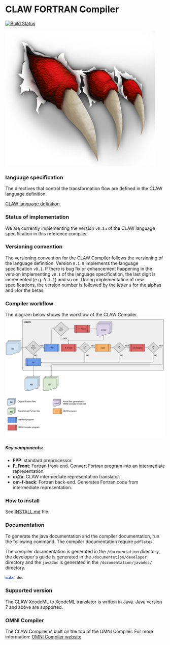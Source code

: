 # CLAW FORTRAN Compiler 

[![Build Status](https://travis-ci.org/clementval/claw-compiler.svg?branch=master)](https://travis-ci.org/clementval/claw-compiler)

![CLAW logo](resource/claw_image.png)

### language specification
The directives that control the transformation flow are defined in the
CLAW language definition.

[CLAW language definition](https://github.com/C2SM-RCM/claw-language-definition)

### Status of implementation
We are currently implementing the version `v0.3a` of the CLAW language
specification in this reference compiler.

### Versioning convention
The versioning convention for the CLAW Compiler follows the versioning of the
language definition. Version `0.1.0` implements the language specification
`v0.1`. If there is bug fix or enhancement happening in the version implementing
`v0.1` of the language specification, the last digit is incremented (e.g.
`0.1.1`) and so on. During implementation of new specifications, the version
number is followed by the letter `a` for the alphas and `b`for the betas.

### Compiler workflow
The diagram below shows the workflow of the CLAW Compiler.
![CLAW Compiler workflow](resource/clawfc_workflow.png)

##### Key components:
* **FPP**: standard preprocessor.
* **F_Front**: Fortran front-end. Convert Fortran program into an intermediate
representation.
* **cx2x**: CLAW intermediate representation translator.
* **om-f-back**: Fortran back-end. Generates Fortran code from intermediate
representation.

### How to install
See [INSTALL.md](./INSTALL.md) file.

### Documentation
To generate the java documentation and the compiler documentation, run the
following command. The compiler documentation require `pdflatex`.

The compiler documentation is generated in the `/documentation` directory, the
developer's guide is generated in the `/documentation/developer` directory and
the `javadoc` is generated in the `/documentation/javadoc/` directory.

```bash
make doc
```

### Supported version
The CLAW XcodeML to XcodeML translator is written in Java. Java version 7 and
above are supported.


### OMNI Compiler
The CLAW Compiler is built on the top of the OMNI Compiler. For more
information: [OMNI Compiler website](http://omni-compiler.org)
